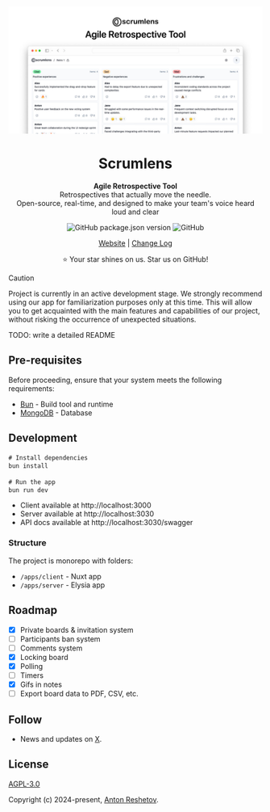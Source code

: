 <p align="center">
  <img src="./preview.jpg">
</p>

<h1 align="center">Scrumlens</h1>

<p align="center">
  <strong>Agile Retrospective Tool</strong>
  <br>
  Retrospectives that actually move the needle.
  <br>
  Open-source, real-time, and designed to make your team's voice heard loud and clear
</p>

<p align="center">
  <img alt="GitHub package.json version" src="https://img.shields.io/github/package-json/v/scrumlens/scrumlens">
  <img alt="GitHub" src="https://img.shields.io/github/license/scrumlens/scrumlens">
</p>

<p align="center">
  <a href="https://scrumlens.com">Website</a> |
  <a href="https://github.com/scrumlens/scrumlens/blob/main/CHANGELOG.md">Change Log</a>
</p>

<p align="center">
  ⭐️ Your star shines on us. Star us on GitHub!
</p>

> [!CAUTION]
> Project is currently in an active development stage.
> We strongly recommend using our app for familiarization purposes only at this time. This will allow you to get acquainted with the main features and capabilities of our project, without risking the occurrence of unexpected situations.

TODO: write a detailed README

## Pre-requisites

Before proceeding, ensure that your system meets the following requirements:

- [Bun](https://bun.sh/) - Build tool and runtime
- [MongoDB](https://www.mongodb.com/docs/manual/administration/install-community/) - Database

## Development

```
# Install dependencies
bun install

# Run the app
bun run dev
```

- Client available at http://localhost:3000
- Server available at http://localhost:3030
- API docs available at http://localhost:3030/swagger

### Structure

The project is monorepo with folders:

- `/apps/client` - Nuxt app
- `/apps/server` - Elysia app

## Roadmap

- [x] Private boards & invitation system
- [ ] Participants ban system
- [ ] Comments system
- [x] Locking board
- [x] Polling
- [ ] Timers
- [x] Gifs in notes
- [ ] Export board data to PDF, CSV, etc.

## Follow
 - News and updates on [X](https://twitter.com/anton_reshetov).

## License

[AGPL-3.0](https://github.com/scrumlens/scrumlens/blob/main/LICENSE)

Copyright (c) 2024-present, [Anton Reshetov](https://github.com/antonreshetov).
